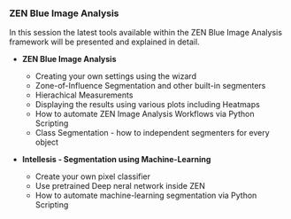 ### ZEN Blue Image Analysis

In this session the latest tools available within the ZEN Blue Image Analysis framework will be presented and explained in detail.

* **ZEN Blue Image Analysis**
  * Creating your own settings using the wizard
  * Zone-of-Influence Segmentation and other built-in segmenters
  * Hierachical Measurements
  * Displaying the results using various plots including Heatmaps
  * How to automate ZEN Image Analysis Workflows via Python Scripting
  * Class Segmentation - how to independent segmenters for every object

* **Intellesis - Segmentation using Machine-Learning**
  * Create your own pixel classifier
  * Use pretrained Deep neral network inside ZEN
  * How to automate machine-learning segmentation via Python Scripting 